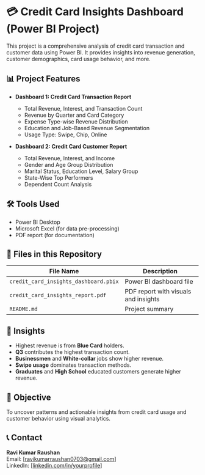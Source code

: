 # 💳 Credit Card Insights Dashboard (Power BI Project)

This project is a comprehensive analysis of credit card transaction and customer data using Power BI. It provides insights into revenue generation, customer demographics, card usage behavior, and more.

## 📊 Project Features

- **Dashboard 1: Credit Card Transaction Report**
  - Total Revenue, Interest, and Transaction Count
  - Revenue by Quarter and Card Category
  - Expense Type-wise Revenue Distribution
  - Education and Job-Based Revenue Segmentation
  - Usage Type: Swipe, Chip, Online

- **Dashboard 2: Credit Card Customer Report**
  - Total Revenue, Interest, and Income
  - Gender and Age Group Distribution
  - Marital Status, Education Level, Salary Group
  - State-Wise Top Performers
  - Dependent Count Analysis

## 🛠️ Tools Used

- Power BI Desktop
- Microsoft Excel (for data pre-processing)
- PDF report (for documentation)

## 📂 Files in this Repository

| File Name | Description |
|-----------|-------------|
| `credit_card_insights_dashboard.pbix` | Power BI dashboard file |
| `credit_card_insights_report.pdf` | PDF report with visuals and insights |
| `README.md` | Project summary |

## 🧠 Insights

- Highest revenue is from **Blue Card** holders.
- **Q3** contributes the highest transaction count.
- **Businessmen** and **White-collar** jobs show higher revenue.
- **Swipe usage** dominates transaction methods.
- **Graduates** and **High School** educated customers generate higher revenue.

## 📌 Objective

To uncover patterns and actionable insights from credit card usage and customer behavior using visual analytics.

## 📞 Contact

**Ravi Kumar Raushan**  
Email: [ravikumarraushan0703@gmail.com]  
LinkedIn: [[linkedin.com/in/yourprofile](https://www.linkedin.com/in/ravi-kumar-raushan/)]  
